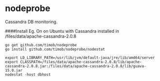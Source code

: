 nodeprobe
==========

Cassandra DB monitoring.

####Install
Eg. On on Ubuntu with Cassandra installed in /files/data/apache-cassandra-2.0.8
````
go get github.com/timob/nodeprobe
go install github.com/timob/nodeprobe/nodestat

export LD_LIBRARY_PATH=/usr/lib/jvm/default-java/jre/lib/amd64/server
export CLASSPATH=/files/data/apache-cassandra-2.0.8/lib/apache-cassandra-2.0.8.jar:/files/data/apache-cassandra-2.0.8/lib/guava-15.0.jar
nodestat -host dbhost
````

